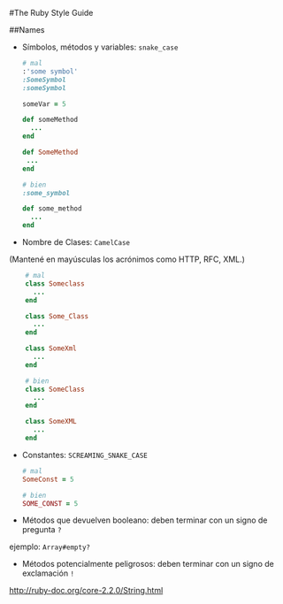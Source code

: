 #The Ruby Style Guide

##Names

* Símbolos, métodos y variables: `snake_case` 

    ```Ruby
    # mal
    :'some symbol'
    :SomeSymbol
    :someSymbol

    someVar = 5

    def someMethod
      ...
    end

    def SomeMethod
     ...
    end

    # bien
    :some_symbol

    def some_method
      ...
    end
    ```
    
    

* Nombre de Clases:  `CamelCase` 

(Mantené en mayúsculas los acrónimos como HTTP, RFC, XML.)

```Ruby
    # mal
    class Someclass
      ...
    end

    class Some_Class
      ...
    end

    class SomeXml
      ...
    end

    # bien
    class SomeClass
      ...
    end

    class SomeXML
      ...
    end
```

* Constantes: `SCREAMING_SNAKE_CASE`

    ```Ruby
    # mal
    SomeConst = 5

    # bien
    SOME_CONST = 5
    ```

* Métodos que devuelven booleano: deben terminar con un signo de pregunta `?`
  
ejemplo: `Array#empty?`

* Métodos potencialmente peligrosos: deben terminar con un signo de exclamación `!` 

http://ruby-doc.org/core-2.2.0/String.html

